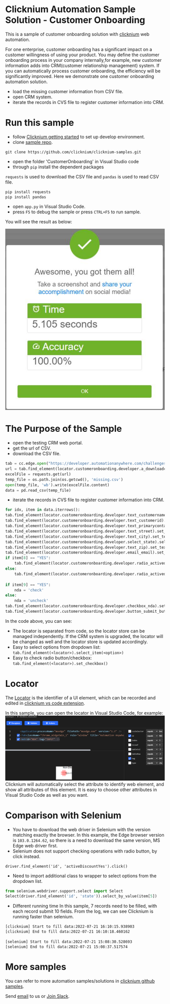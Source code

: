 # Clicknium Automation Sample Solution - Customer Onboarding

This is a sample of customer onboarding solution with [clicknium](https://www.clicknium.com/) web automation.

For one enterprise, customer onboarding has a significant impact on a customer willingness of using your product. You may define the customer onboarding process in your company internally,for example,  new customer information adds into CRM(customer relationship management) system. If you can automatically process customer onboarding, the efficiency will be significantly improved. 
Here we demonstrate one customer onboarding automation solution.
- load the missing customer information from CSV file.
- open CRM system.
- iterate the records in CVS file to register customer information into CRM.

# Run this sample
- follow [Clicknium getting started](https://www.clicknium.com/documents) to set up develop environment.
- clone [sample repo](https://github.com/clicknium/clicknium-samples).
```
git clone https://github.com/clicknium/clicknium-samples.git
```
- open the folder 'CustomerOnboarding' in Visual Studio code
- through `pip` install the dependent packages
  
`requests` is used to download the CSV file and `pandas` is used to read CSV file.

```
pip install requests
pip install pandas
```

- open `app.py` in Visual Studio Code.
- press `F5` to debug the sample or press `CTRL+F5` to run sample.

You will see the result as below:

![result](img/result.jpg)

# The Purpose of the Sample
- open the testing CRM web portal.
- get the url of CSV.
- download the CSV file.

```python
tab = cc.edge.open("https://developer.automationanywhere.com/challenges/automationanywherelabs-customeronboarding.html")
url = tab.find_element(locator.customeronboarding.developer.a_downloadcsv).get_property("href")
excelFile = requests.get(url)
temp_file = os.path.join(os.getcwd(), 'missing.csv')
open(temp_file, 'wb').write(excelFile.content)
data = pd.read_csv(temp_file)
```

- iterate the records in CVS file to register customer information into CRM.

```python
for idx, item in data.iterrows():
tab.find_element(locator.customeronboarding.developer.text_customername).set_text(item[0])
tab.find_element(locator.customeronboarding.developer.text_customerid).set_text(item[1])
tab.find_element(locator.customeronboarding.developer.text_primarycontact).set_text(item[2])
tab.find_element(locator.customeronboarding.developer.text_street).set_text(item[3])
tab.find_element(locator.customeronboarding.developer.text_city).set_text(item[4])
tab.find_element(locator.customeronboarding.developer.select_state).select_item(item[5])
tab.find_element(locator.customeronboarding.developer.text_zip).set_text("%05d" % item[6])
tab.find_element(locator.customeronboarding.developer.email_email).set_text(item[7])
if item[8] == "YES":
    tab.find_element(locator.customeronboarding.developer.radio_activediscountyes).set_checkbox()
else:
    tab.find_element(locator.customeronboarding.developer.radio_activediscountno).set_checkbox()
        
if item[9] == "YES":
    nda = 'check'
else:
    nda = 'uncheck'
tab.find_element(locator.customeronboarding.developer.checkbox_nda).set_checkbox(check_type=nda)
tab.find_element(locator.customeronboarding.developer.button_submit_button).click()
```

In the code above, you can see:
- The locator is separated from code, so the locator store can be managed independently. If the CRM system is upgraded, the locator will be changed as well and the locator store is updated accordingly.
- Easy to select options from dropdown list: `tab.find_element(<locator>).select_item(<option>)`
- Easy to check radio button/checkbox: `tab.find_element(<locator>).set_checkbox()`

# Locator
The [Locator](https://www.clicknium.com/documents/automation/locator) is the identifier of a UI element, which can be recorded and edited in [clicknium vs code extension](https://marketplace.visualstudio.com/items?itemName=ClickCorp.clicknium). 

In this sample, you can open the locator in Visual Studio Code, for example:
![locator](img/locator.png)	
Clicknium will automatically select the attribute to identify web element, and show all attributes of this element. It is easy to choose other attributes in Visual Studio Code as well as you want.

# Comparison with Selenium
- You have to download the web driver in Selenium with the version matching exactly the browser. In this example, the Edge browser version is `103.0.1264.62`, so there is a need to download the same version, MS Edge web driver first.
- Selenium does not support checking operations with radio button, by click instead.
```
driver.find_element('id', 'activeDiscountYes').click()
```

- Need to import additional class to wrapper to select options from the dropdown list.
```python
from selenium.webdriver.support.select import Select
Select(driver.find_element('id', 'state')).select_by_value(item[5])
```

- Different running time
In this sample, 7 records need to be filled, with each record submit 10 fields. From the log, we can see Clicknium is running faster than selenium.
```
[clicknium] Start to fill data:2022-07-21 16:10:15.938903
[clicknium] End to fill data:2022-07-21 16:10:18.460162

[selenium] Start to fill data:2022-07-21 15:08:30.528693
[selenium] End to fill data:2022-07-21 15:08:37.517574
```

# More samples
You can refer to more automation samples/solutions in [clicknium github samples](https://github.com/clicknium/clicknium-samples).

Send [email](mailto:support@clicknium.com) to us or [Join Slack](https://join.slack.com/t/clicknium/shared_invite/zt-1cfxsstw7-s0CeJdhyg5wQ1h7_KKc6QQ).



